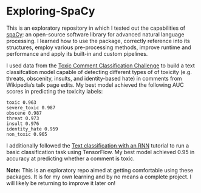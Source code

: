 # Exploring-SpaCy

This is an exploratory repository in which I tested out the capabilities of [spaCy](spacy.io): an open-source software library for advanced natural language processing. I learned how to use the package, correctly reference into its structures, employ various pre-processing methods, improve runtime and performance and apply its built-in and custom pipelines.

I used data from the [Toxic Comment Classification Challenge](https://www.kaggle.com/competitions/jigsaw-toxic-comment-classification-challenge/overview) to build a text classifcation model capable of detecting different types of of toxicity (e.g. threats, obscenity, insults, and identity-based hate) in comments from Wikipedia’s talk page edits. My best model achieved the following AUC scores in predicting the toxicity labels:

    toxic 0.963
    severe_toxic 0.987
    obscene 0.987
    threat 0.973
    insult 0.976
    identity_hate 0.959
    non_toxic 0.965

I additionally followed the [Text classification with an RNN](https://www.tensorflow.org/text/tutorials/text_classification_rnn) tutorial to run a basic classification task using TensorFlow. My best model achieved 0.95 in accuracy at predicting whether a comment is toxic. 

**Note:** This is an exploratory repo aimed at getting comfortable using these packages. It is for my own learning and by no means a complete project. I will likely be returning to improve it later on!

